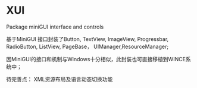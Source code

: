 # XUI
Package miniGUI interface and controls

基于MiniGUI 接口封装了Button, TextView, ImageView, Progressbar, RadioButton, ListView, PageBase， UIManager,ResourceManager;

因MiniGUI的接口和机制与Windows十分相似，此封装也可直接移植到WINCE系统中；


待完善点：
  XML资源布局及语言动态切换功能

